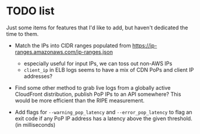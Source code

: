 # TODO list

Just some items for features that I'd like to add, but haven't dedicated the time to them.

* Match the IPs into CIDR ranges populated from https://ip-ranges.amazonaws.com/ip-ranges.json
  * especially useful for input IPs, we can toss out non-AWS IPs
  * `client_ip` in ELB logs seems to have a mix of CDN PoPs and client IP addresses?

* Find some other method to grab live logs from a globally active CloudFront distribution,
  publish PoP IPs to an API somewhere?  This would be more efficient than the RIPE measurement.

* Add flags for `--warning_pop_latency` and `--error_pop_latency` to flag an exit code
  if any PoP IP address has a latency above the given threshold.  (in milliseconds)

